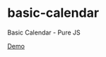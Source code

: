 basic-calendar
==============

Basic Calendar - Pure JS

<a href="http://purejs.gmoura.com.br/basic-calendar/" title="Demo - Basic Calendar - Pure JS" target="_blank">Demo</a>

